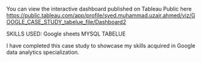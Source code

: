 You can view the interactive dashboard published on Tableau Public here
https://public.tableau.com/app/profile/syed.muhammad.uzair.ahmed/viz/GOOGLE_CASE_STUDY_tabelue_file/Dashboard2

SKILLS USED:
 Google sheets
 MYSQL
 TABELUE

I have completed this case study to showcase my skills acquired in Google data analytics specialization.

